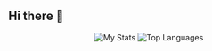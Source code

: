 ## Hi there 👋

<div align="center">
  <img src="https://github-readme-stats.vercel.app/api?username=SiddhantaDutta&theme=midnight-purple" alt="My Stats" />
  <img src="https://github-readme-stats.vercel.app/api/top-langs/?usernameSiddhantaDutta&theme=midnight-purple" alt="Top Languages" />
</div>



<!--
**SiddhantaDutta/SiddhantaDutta** is a ✨ _special_ ✨ repository because its `README.md` (this file) appears on your GitHub profile.

Here are some ideas to get you started:

- 🔭 I’m currently working on ...
- 🌱 I’m currently learning ...
- 👯 I’m looking to collaborate on ...
- 🤔 I’m looking for help with ...
- 💬 Ask me about ...
- 📫 How to reach me: ...
- 😄 Pronouns: ...
- ⚡ Fun fact: ...
-->
